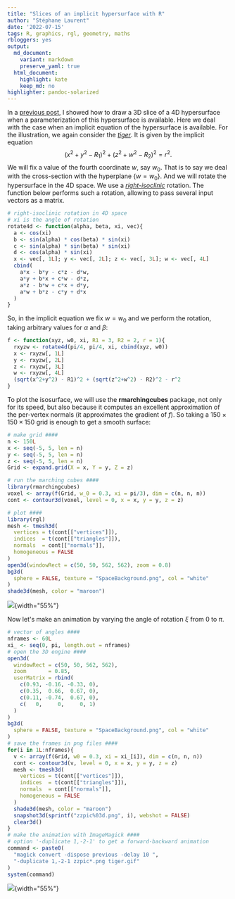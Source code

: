 ```yaml
---
title: "Slices of an implicit hypersurface with R"
author: "Stéphane Laurent"
date: '2022-07-15'
tags: R, graphics, rgl, geometry, maths
rbloggers: yes
output:
  md_document:
    variant: markdown
    preserve_yaml: true
  html_document:
    highlight: kate
    keep_md: no
highlighter: pandoc-solarized
---
```


In a [previous
post](https://laustep.github.io/stlahblog/posts/slicedHypersurface.html),
I showed how to draw a 3D slice of a 4D hypersurface when a
parameterization of this hypersurface is available. Here we deal with
the case when an implicit equation of the hypersurface is available. For
the illustration, we again consider the
[*tiger*](http://hi.gher.space/wiki/Tiger). It is given by the implicit
equation $$
{\bigl(x^2 + y^2 - R_1\bigr)}^2 + 
{\bigl(z^2 + w^2 - R_2\bigr)}^2 = r^2.
$$ We will fix a value of the fourth coordinate $w$, say $w_0$. That is
to say we deal with the cross-section with the hyperplane $\{w = w_0\}$.
And we will rotate the hypersurface in the 4D space. We use a
[*right-isoclinic*](https://en.wikipedia.org/wiki/Rotations_in_4-dimensional_Euclidean_space)
rotation. The function below performs such a rotation, allowing to pass
several input vectors as a matrix.

``` {.r .numberLines}
# right-isoclinic rotation in 4D space 
# xi is the angle of rotation
rotate4d <- function(alpha, beta, xi, vec){
  a <- cos(xi)
  b <- sin(alpha) * cos(beta) * sin(xi)
  c <- sin(alpha) * sin(beta) * sin(xi)
  d <- cos(alpha) * sin(xi)
  x <- vec[, 1L]; y <- vec[, 2L]; z <- vec[, 3L]; w <- vec[, 4L]
  cbind(
    a*x - b*y - c*z - d*w,
    a*y + b*x + c*w - d*z,
    a*z - b*w + c*x + d*y,
    a*w + b*z - c*y + d*x
  )
}
```

So, in the implicit equation we fix $w=w_0$ and we perform the rotation,
taking arbitrary values for $\alpha$ and $\beta$:

``` {.r .numberLines}
f <- function(xyz, w0, xi, R1 = 3, R2 = 2, r = 1){
  rxyzw <- rotate4d(pi/4, pi/4, xi, cbind(xyz, w0))
  x <- rxyzw[, 1L]
  y <- rxyzw[, 2L]
  z <- rxyzw[, 3L]
  w <- rxyzw[, 4L]
  (sqrt(x^2+y^2) - R1)^2 + (sqrt(z^2+w^2) - R2)^2 - r^2
}
```

To plot the isosurface, we will use the **rmarchingcubes** package, not
only for its speed, but also because it computes an excellent
approximation of the per-vertex normals (it approximates the gradient of
$f$). So taking a $150 \times 150 \times 150$ grid is enough to get a
smooth surface:

``` {.r .numberLines}
# make grid ####
n <- 150L
x <- seq(-5, 5, len = n)
y <- seq(-5, 5, len = n)
z <- seq(-5, 5, len = n)
Grid <- expand.grid(X = x, Y = y, Z = z)

# run the marching cubes #### 
library(rmarchingcubes)
voxel <- array(f(Grid, w_0 = 0.3, xi = pi/3), dim = c(n, n, n))
cont <- contour3d(voxel, level = 0, x = x, y = y, z = z)

# plot #### 
library(rgl)
mesh <- tmesh3d(
  vertices = t(cont[["vertices"]]),
  indices  = t(cont[["triangles"]]),
  normals  = cont[["normals"]],
  homogeneous = FALSE
)
open3d(windowRect = c(50, 50, 562, 562), zoom = 0.8)
bg3d(
  sphere = FALSE, texture = "SpaceBackground.png", col = "white"
)
shade3d(mesh, color = "maroon")
```

![](./figures/tiger01(implicit).png){width="55%"}

Now let's make an animation by varying the angle of rotation $\xi$ from
$0$ to $\pi$.

``` {.r .numberLines}
# vector of angles #### 
nframes <- 60L
xi_ <- seq(0, pi, length.out = nframes)
# open the 3D engine #### 
open3d(
  windowRect = c(50, 50, 562, 562),
  zoom       = 0.85,
  userMatrix = rbind(
    c(0.93, -0.16, -0.33, 0),
    c(0.35,  0.66,  0.67, 0),
    c(0.11, -0.74,  0.67, 0),
    c(   0,     0,     0, 1)
  )
)
bg3d(
  sphere = FALSE, texture = "SpaceBackground.png", col = "white"
)
# save the frames in png files #### 
for(i in 1L:nframes){
  v <- array(f(Grid, w0 = 0.3, xi = xi_[i]), dim = c(n, n, n))
  cont <- contour3d(v, level = 0, x = x, y = y, z = z)
  mesh <- tmesh3d(
    vertices = t(cont[["vertices"]]),
    indices  = t(cont[["triangles"]]),
    normals  = cont[["normals"]],
    homogeneous = FALSE
  )
  shade3d(mesh, color = "maroon")
  snapshot3d(sprintf("zzpic%03d.png", i), webshot = FALSE)
  clear3d()
}
# make the animation with ImageMagick #### 
# option '-duplicate 1,-2-1' to get a forward-backward animation
command <- paste0(
  "magick convert -dispose previous -delay 10 ",
  "-duplicate 1,-2-1 zzpic*.png tiger.gif"
)
system(command)
```

![](./figures/tiger01(implicit).gif){width="55%"}
